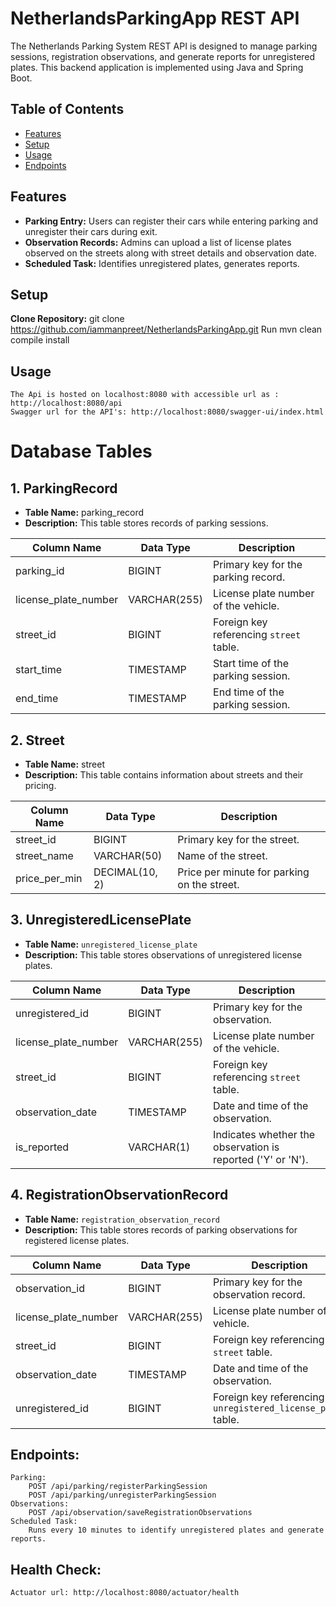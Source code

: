 # NetherlandsParkingApp REST API

The Netherlands Parking System REST API is designed to manage parking sessions, registration observations, and generate reports for unregistered plates. This backend application is implemented using Java and Spring Boot.

## Table of Contents
- [Features](#features)
- [Setup](#setup)
- [Usage](#usage)
- [Endpoints](#endpoints)


## Features

- **Parking Entry:** Users can register their cars while entering parking and unregister their cars during exit.
- **Observation Records:** Admins can upload a list of license plates observed on the streets along with street details and observation date.
- **Scheduled Task:** Identifies unregistered plates, generates reports.

## Setup

**Clone Repository:**
   git clone https://github.com/iammanpreet/NetherlandsParkingApp.git
   Run mvn clean compile install

## Usage
    The Api is hosted on localhost:8080 with accessible url as : http://localhost:8080/api
    Swagger url for the API's: http://localhost:8080/swagger-ui/index.html

# Database Tables

## 1. ParkingRecord

- **Table Name:** parking_record
- **Description:** This table stores records of parking sessions.

| Column Name         | Data Type         | Description                          |
|---------------------|-------------------|--------------------------------------|
| parking_id          | BIGINT            | Primary key for the parking record.  |
| license_plate_number| VARCHAR(255)      | License plate number of the vehicle.  |
| street_id           | BIGINT            | Foreign key referencing `street` table.|
| start_time          | TIMESTAMP         | Start time of the parking session.   |
| end_time            | TIMESTAMP         | End time of the parking session.     |

## 2. Street

- **Table Name:** street
- **Description:** This table contains information about streets and their pricing.

| Column Name      | Data Type         | Description                          |
|------------------|-------------------|--------------------------------------|
| street_id        | BIGINT            | Primary key for the street.           |
| street_name      | VARCHAR(50)       | Name of the street.                   |
| price_per_min    | DECIMAL(10, 2)    | Price per minute for parking on the street.|

## 3. UnregisteredLicensePlate

- **Table Name:** `unregistered_license_plate`
- **Description:** This table stores observations of unregistered license plates.

| Column Name         | Data Type         | Description                          |
|---------------------|-------------------|--------------------------------------|
| unregistered_id     | BIGINT            | Primary key for the observation.      |
| license_plate_number| VARCHAR(255)      | License plate number of the vehicle.  |
| street_id           | BIGINT            | Foreign key referencing `street` table.|
| observation_date    | TIMESTAMP         | Date and time of the observation.    |
| is_reported         | VARCHAR(1)        | Indicates whether the observation is reported ('Y' or 'N').|

## 4. RegistrationObservationRecord

- **Table Name:** `registration_observation_record`
- **Description:** This table stores records of parking observations for registered license plates.

| Column Name         | Data Type         | Description                          |
|---------------------|-------------------|--------------------------------------|
| observation_id      | BIGINT            | Primary key for the observation record.|
| license_plate_number| VARCHAR(255)      | License plate number of the vehicle.  |
| street_id           | BIGINT            | Foreign key referencing `street` table.|
| observation_date    | TIMESTAMP         | Date and time of the observation.    |
| unregistered_id     | BIGINT            | Foreign key referencing `unregistered_license_plate` table.|


## Endpoints:
    Parking:
        POST /api/parking/registerParkingSession
        POST /api/parking/unregisterParkingSession
    Observations:
        POST /api/observation/saveRegistrationObservations
    Scheduled Task:
        Runs every 10 minutes to identify unregistered plates and generate reports.

## Health Check:
    Actuator url: http://localhost:8080/actuator/health
